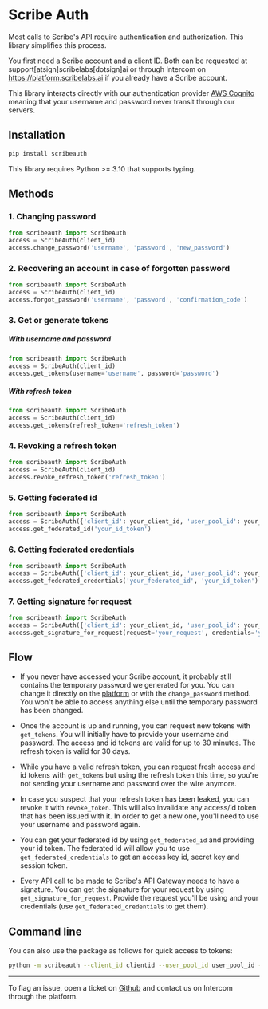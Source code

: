 # Scribe Auth

Most calls to Scribe's API require authentication and authorization. This library simplifies this process.

You first need a Scribe account and a client ID. Both can be requested at support[atsign]scribelabs[dotsign]ai or through Intercom on https://platform.scribelabs.ai if you already have a Scribe account.

This library interacts directly with our authentication provider [AWS Cognito](https://aws.amazon.com/cognito/) meaning that your username and password never transit through our servers.

## Installation

```bash
pip install scribeauth
```

This library requires Python >= 3.10 that supports typing.

## Methods

### 1. Changing password

```python
from scribeauth import ScribeAuth
access = ScribeAuth(client_id)
access.change_password('username', 'password', 'new_password')
```

### 2. Recovering an account in case of forgotten password

```python
from scribeauth import ScribeAuth
access = ScribeAuth(client_id)
access.forgot_password('username', 'password', 'confirmation_code')
```

### 3. Get or generate tokens

##### With username and password

```python
from scribeauth import ScribeAuth
access = ScribeAuth(client_id)
access.get_tokens(username='username', password='password')
```

##### With refresh token

```python
from scribeauth import ScribeAuth
access = ScribeAuth(client_id)
access.get_tokens(refresh_token='refresh_token')
```

### 4. Revoking a refresh token

```python
from scribeauth import ScribeAuth
access = ScribeAuth(client_id)
access.revoke_refresh_token('refresh_token')
```

### 5. Getting federated id

```python
from scribeauth import ScribeAuth
access = ScribeAuth({'client_id': your_client_id, 'user_pool_id': your_user_pool_id, 'identity_pool_id': your_identity_pool_id})
access.get_federated_id('your_id_token')
```

### 6. Getting federated credentials

```python
from scribeauth import ScribeAuth
access = ScribeAuth({'client_id': your_client_id, 'user_pool_id': your_user_pool_id, 'identity_pool_id': your_identity_pool_id})
access.get_federated_credentials('your_federated_id', 'your_id_token')
```

### 7. Getting signature for request

```python
from scribeauth import ScribeAuth
access = ScribeAuth({'client_id': your_client_id, 'user_pool_id': your_user_pool_id, 'identity_pool_id': your_identity_pool_id})
access.get_signature_for_request(request='your_request', credentials='your_federated_credentials')
```

## Flow

- If you never have accessed your Scribe account, it probably still contains the temporary password we generated for you. You can change it directly on the [platform](https://platform.scribelabs.ai) or with the `change_password` method. You won't be able to access anything else until the temporary password has been changed.

- Once the account is up and running, you can request new tokens with `get_tokens`. You will initially have to provide your username and password. The access and id tokens are valid for up to 30 minutes. The refresh token is valid for 30 days.

- While you have a valid refresh token, you can request fresh access and id tokens with `get_tokens` but using the refresh token this time, so you're not sending your username and password over the wire anymore.

- In case you suspect that your refresh token has been leaked, you can revoke it with `revoke_token`. This will also invalidate any access/id token that has been issued with it. In order to get a new one, you'll need to use your username and password again.

- You can get your federated id by using `get_federated_id` and providing your id token. The federated id will allow you to use `get_federated_credentials` to get an access key id, secret key and session token.

- Every API call to be made to Scribe's API Gateway needs to have a signature. You can get the signature for your request by using `get_signature_for_request`. Provide the request you'll be using and your credentials (use `get_federated_credentials` to get them).

## Command line

You can also use the package as follows for quick access to tokens:

```bash
python -m scribeauth --client_id clientid --user_pool_id user_pool_id --username username --password password
```

---

To flag an issue, open a ticket on [Github](https://github.com/ScribeLabsAI/ScribeAuth/issues) and contact us on Intercom through the platform.

